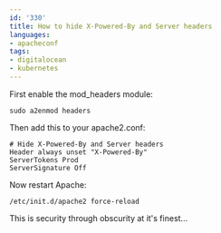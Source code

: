 ```yaml
---
id: '330'
title: How to hide X-Powered-By and Server headers
languages:
- apacheconf
tags:
- digitalocean
- kubernetes
---
```

First enable the mod\_headers module:


```apacheconf
sudo a2enmod headers
```
    

Then add this to your apache2.conf:


```apacheconf
# Hide X-Powered-By and Server headers
Header always unset "X-Powered-By"
ServerTokens Prod
ServerSignature Off
```
    

Now restart Apache:


```apacheconf
/etc/init.d/apache2 force-reload
```
    

This is security through obscurity at it's finest...


